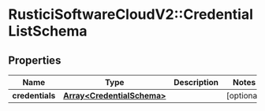 # RusticiSoftwareCloudV2::CredentialListSchema

## Properties
Name | Type | Description | Notes
------------ | ------------- | ------------- | -------------
**credentials** | [**Array&lt;CredentialSchema&gt;**](CredentialSchema.md) |  | [optional] 


